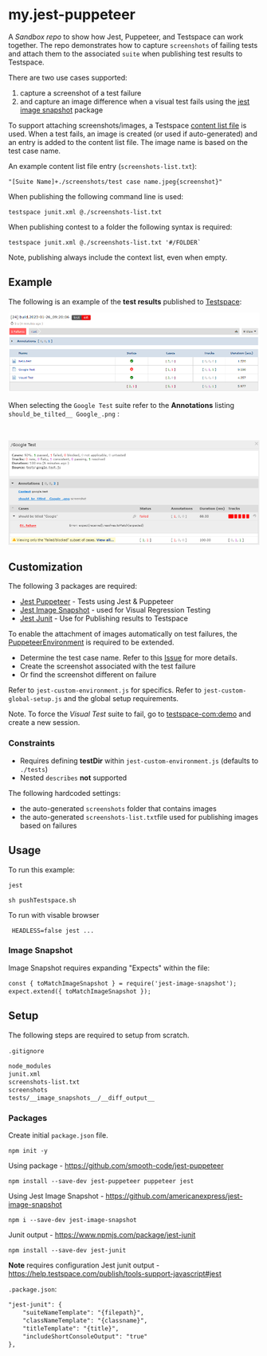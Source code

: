 # my.jest-puppeteer
A *Sandbox repo* to show how Jest, Puppeteer, and Testspace can work together. The repo demonstrates how to capture `screenshots` of failing tests and attach them to the associated `suite` when publishing test results to Testspace.


There are two use cases supported:
  1. capture a screenshot of a test failure
  2. and capture an image difference when a visual test fails using the [jest image snapshot](https://github.com/americanexpress/jest-image-snapshot) package

To support attaching screenshots/images, a Testspace [content list file](https://help.testspace.com/publish/push-data-results#content-list) is used. When a test fails, an image is created (or used if auto-generated) and an entry is added to the content list file. The image name is based on the test case name.

An example content list file entry (`screenshots-list.txt`):

```
"[Suite Name]+./screenshots/test case name.jpeg{screenshot}"
```

When publishing the following command line is used:
```
testspace junit.xml @./screenshots-list.txt
```

When publishing contest to a folder the following syntax is required:
```
testspace junit.xml @./screenshots-list.txt '#/FOLDER`
```


Note, publishing always include the context list, even when empty.

## Example
The following is an example of the **test results** published to [Testspace](https://munderseth.testspace.com/spaces/195953/current):
<br>

![Results Publish](readme-results.png "Results Published")

When selecting the `Google Test` suite refer to the **Annotations** listing `should_be_tilted__ Google_.png` :

<br>

![Example Capture Screenshot](readme-suite.png "Example Capture Screenshot")



## Customization
The following 3 packages are required:
- [Jest Puppeteer](https://github.com/smooth-code/jest-puppeteer) - Tests using Jest & Puppeteer
- [Jest Image Snapshot](https://github.com/americanexpress/jest-image-snapshot) - used for Visual Regression Testing
- [Jest Junit](https://www.npmjs.com/package/jest-junit) - Use for Publishing results to Testspace

To enable the attachment of images automatically on test failures, the [PuppeteerEnvironment](
https://github.com/smooth-code/jest-puppeteer#extend-puppeteerenvironment) is required to be extended.
- Determine the test case name. Refer to this [Issue](https://github.com/facebook/jest/issues/7774) for more details.
- Create the screenshot associated with the test failure
- Or find the screenshot different on failure

Refer to `jest-custom-environment.js` for specifics. Refer to `jest-custom-global-setup.js` and the global setup requirements.

Note. To force the *Visual Test* suite to fail, go to [testspace-com:demo](https://s2.testspace.com/spaces/145811/specs) and create a new session.

### Constraints

- Requires defining **testDir** within `jest-custom-environment.js` (defaults to `./tests`)
- Nested `describes` **not** supported

The following hardcoded settings:
- the auto-generated `screenshots` folder that contains images
- the auto-generated `screenshots-list.txt`file used for publishing images based on failures

## Usage
To run this example:

```
jest
```
```
sh pushTestspace.sh
```

To run with visable browser
```
 HEADLESS=false jest ...
 ```

### Image Snapshot

Image Snapshot requires expanding "Expects" within the file:
```
const { toMatchImageSnapshot } = require('jest-image-snapshot');
expect.extend({ toMatchImageSnapshot });
```

## Setup
The following steps are required to setup from scratch.

`.gitignore`
```
node_modules
junit.xml
screenshots-list.txt
screenshots
tests/__image_snapshots__/__diff_output__
```
### Packages

Create initial `package.json` file.
```
npm init -y
```

Using package - https://github.com/smooth-code/jest-puppeteer
```
npm install --save-dev jest-puppeteer puppeteer jest
```

Using Jest Image Snapshot - https://github.com/americanexpress/jest-image-snapshot
```
npm i --save-dev jest-image-snapshot
```

Junit output - https://www.npmjs.com/package/jest-junit
```
npm install --save-dev jest-junit
```

**Note** requires configuration
Jest junit output - https://help.testspace.com/publish/tools-support-javascript#jest

`.package.json`:
```
"jest-junit": {
    "suiteNameTemplate": "{filepath}",
    "classNameTemplate": "{classname}",
    "titleTemplate": "{title}",
    "includeShortConsoleOutput": "true"
},
```

